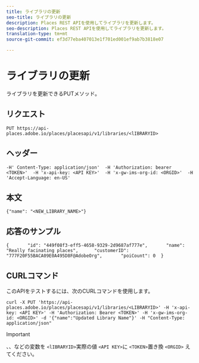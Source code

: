 ```yaml
---
title: ライブラリの更新
seo-title: ライブラリの更新
description: Places REST APIを使用してライブラリを更新します。
seo-description: Places REST APIを使用してライブラリを更新します。
translation-type: tm+mt
source-git-commit: ef3d77eba407013e1f701ed001ef9ab7b3818e07

---
```



# ライブラリの更新

ライブラリを更新できるPUTメソッド。

## リクエスト

```text
PUT https://api-places.adobe.io/places/placesapi/v1/libraries/<lIBRARYID>
```

## ヘッダー

```text
-H' Content-Type: application/json'  -H 'Authorization: bearer <TOKEN>'  -H 'x-api-key: <API KEY>'  -H 'x-gw-ims-org-id: <ORGID>'  -H 'Accept-Language: en-US'
```

## 本文

```text
{"name": "<NEW_LIBRARY_NAME>"}
```

## 応答のサンプル

```text
{       "id": "449f08f3-eff5-4658-9329-2d9687af777e",       "name": "Really facinating places",      "customerID": "777F20F55BACA09E0A495D8F@AdobeOrg",       "poiCount": 0  }
```

## CURLコマンド

このAPIをテストするには、次のCURLコマンドを使用します。

```text
curl -X PUT 'https://api-places.adobe.io/places/placesapi/v1/libraries/<LIBRARYID>' -H 'x-api-key: <API KEY>' -H 'Authorization: Bearer <TOKEN>' -H 'x-gw-ims-org-id: <ORGID>' -d '{"name":"Updated Library Name"}' -H "Content-Type: application/json"
```

>[!IMPORTANT]
>
>、、などの変数を `<lIBRARYID>`実際の値 `<API KEY>`に `<TOKEN>`置き換 `<ORGID>` えてください。

